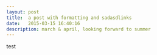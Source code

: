 ```yaml
---
layout: post
title:  a post with formatting and sadasdlinks
date:   2015-03-15 16:40:16
description: march & april, looking forward to summer
---
```

test